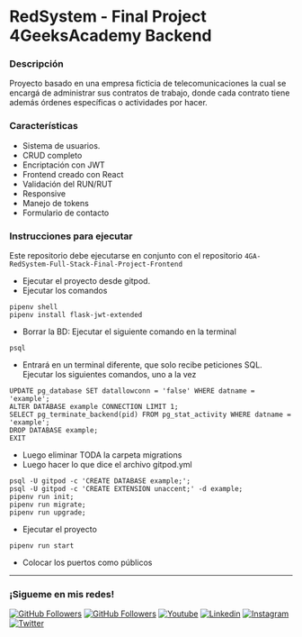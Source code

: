 # RedSystem - Final Project 4GeeksAcademy Backend

### Descripción
<p>Proyecto basado en una empresa ficticia de telecomunicaciones la cual se encargá de administrar sus contratos de trabajo, donde cada contrato tiene además órdenes específicas o actividades por hacer.</p>

### Características
- Sistema de usuarios.
- CRUD completo
- Encriptación con JWT
- Frontend creado con React
- Validación del RUN/RUT
- Responsive
- Manejo de tokens
- Formulario de contacto

### Instrucciones para ejecutar

Este repositorio debe ejecutarse en conjunto con el repositorio `4GA-RedSystem-Full-Stack-Final-Project-Frontend`
- Ejecutar el proyecto desde gitpod.
- Ejecutar los comandos
```
pipenv shell
pipenv install flask-jwt-extended
```
- Borrar la BD: Ejecutar el siguiente comando en la terminal
```
psql
```
- Entrará en un terminal diferente, que solo recibe peticiones SQL. Ejecutar los siguientes comandos, uno a la vez
```
UPDATE pg_database SET datallowconn = 'false' WHERE datname = 'example';
ALTER DATABASE example CONNECTION LIMIT 1;
SELECT pg_terminate_backend(pid) FROM pg_stat_activity WHERE datname = 'example';
DROP DATABASE example;
EXIT
```
- Luego eliminar TODA la carpeta migrations
- Luego hacer lo que dice el archivo gitpod.yml
```
psql -U gitpod -c 'CREATE DATABASE example;';
psql -U gitpod -c 'CREATE EXTENSION unaccent;' -d example;
pipenv run init;
pipenv run migrate;
pipenv run upgrade;
```
- Ejecutar el proyecto
```
pipenv run start
```
- Colocar los puertos como públicos

<hr/>
<h3>¡Sigueme en mis redes!</h3>

[![GitHub Followers](https://img.shields.io/github/followers/wotanCode?style=social)](https://github.com/wotanCode)
[![GitHub Followers](https://img.shields.io/github/stars/wotanCode?style=social)](https://github.com/wotanCode)
[![Youtube](https://img.shields.io/badge/Youtube-FF0000?&logo=Youtube&logoColor=white&labelColor=101010)](https://www.youtube.com/channel/UCwISu2hFg7EpOIZ8aV7iS6g?sub_confirmation=1)
[![Linkedin](https://img.shields.io/badge/Linkedin-00d8fd?&logo=linkedin&logoColor=white&labelColor=101010)](https://www.linkedin.com/in/pedroelhumano/)
[![Instagram](https://img.shields.io/badge/Instagram-E4405F?&logo=instagram&logoColor=white&labelColor=101010)](https://www.instagram.com/pedroelhumano/?theme=dark)
[![Twitter](https://img.shields.io/badge/Twitter-1DA1F2?&logo=twitter&logoColor=white&labelColor=101010)](https://www.twitter.com/pedroelhumano)
